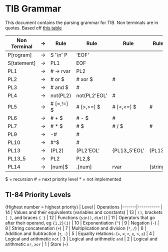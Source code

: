 # TIB Grammar
This document contains the parsing grammar for TIB. Non terminals are in quotes.
Based off [this table](http://tibasicdev.wikidot.com/68k:order-of-operations)

| Non Terminal  | -> | Rule          | Rule          | Rule          | Rule          |
|---------------|----|---------------|---------------|---------------|---------------|
| P[rogram]     | -> | S '\n' P      | 'EOF'
| S[tatement]   | -> | PL1           | EOF
| PL1           | -> | # -> rvar     | PL2
| PL2           | -> | # or $        | # xor $       | #
| PL3           | -> | # and $       | #
| PL4           | -> | not(PL2)      | not(PL2'EOL'  | #
| PL5           | -> | # [=,!=] $    | # [>,>=] $    | # [<,<=] $    | #
| PL6           | -> | # + $         | # - $         | #
| PL7           | -> | # * $         | # $           | # / $         | #
| PL9           | -> | -#            | #
| PL10          | -> | #^$           | #
| PL13          | -> | (PL2)         | (PL2'EOL'     | {PL13_5'EOL'  | {PL13}
| PL13_5        | -> | PL2           | PL2,$
| PL14          | -> | [num]$        | .[num]        | rvar          | [string]

$ = recursion
\# = next priority level
\* = not implemented

## TI-84 Priority Levels
(Highest number = highest priority)
| Level | Operations
|-------|-----------
|  14   | Values and their equivalents (variables and constants)
|  13 	| `()`, brackets `[ ]`, and braces `{ }`
|  12 	| Functions (`sin()`, `dim()`)
|  11 	| Operators that go after their operand, eg `{1,2}(1)`
|  10 	| Exponentiation (`^`)
|   9 	| Negation (`-`)
|   8   | String concatenation (`+`)
|   7 	| Multiplication and division (`*`, `/`)
|   6 	| Addition and Subtraction (`+`, `-`)
|   5 	| Equality relations: (`=`, `≠`, `>`, `≥`, `<`, `≤`)
|   4 	| Logical and arithmetic `not`
|   3 	| Logical and arithmetic `and`
|   2 	| Logical and arithmetic `or`, `xor`
|   1 	| Store (`→`)